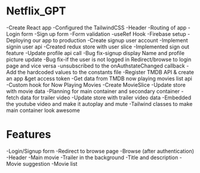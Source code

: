 # Netflix_GPT

-Create React app
-Configured the TailwindCSS
-Header
-Routing of app
-Login form
-Sign up form
-Form validation
-useRef Hook
-Firebase setup
-Deploying our app to production
-Create signup user account
-Implement signin user api
-Created redux store with user slice
-Implemented sign out feature
-Update profile api call
-Bug fix-signup display Name and profile picture update
-Bug fix-if the user is not logged in Redirect/browse to login page and vice versa
-unsubscribed to the onAuthstateChanged callback
-Add the hardcoded values to the constants file
-Register TMDB API & create an app &get access token
-Get data from TMDB now playing movies list api
-Custom hook for Now Playing Movies
-Create MovieSlice
-Update store with movie data
-Planning for main container and secondary container
-fetch data for trailer video
-Update store with trailer video data
-Embedded the youtube video and make it autoplay and mute
-Tailwind classes to make main container look awesome

# Features

-Login/Signup form
-Redirect to browse page
-Browse (after authentication)
-Header
-Main movie
-Trailer in the background
-Title and description
-Movie suggestion
-Movie list
